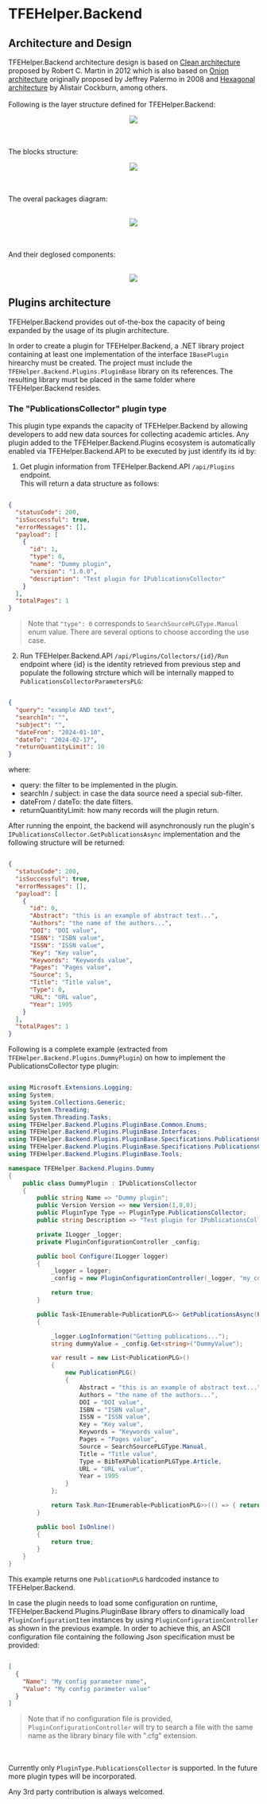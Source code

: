 # TFEHelper.Backend

## Architecture and Design

TFEHelper.Backend architecture design is based on [Clean architecture](https://blog.cleancoder.com/uncle-bob/2012/08/13/the-clean-architecture.html) proposed by Robert C. Martin in 2012 which is also based on [Onion architecture](https://jeffreypalermo.com/2008/07/the-onion-architecture-part-1/) originally proposed by Jeffrey Palermo in 2008 and [Hexagonal architecture](https://en.wikipedia.org/wiki/Hexagonal_architecture_(software)) by Alistair Cockburn, among others.
<br></br>
Following is the layer structure defined for TFEHelper.Backend:
<p align="center">
  <img src="docs/TFEHelper.Backend.Onion-architecture.png">
</p>
<br></br>
The blocks structure:
<p align="center">
  <img src="docs/TFEHelper.Backend.Blocks-diagram.png">
</p>
<br></br>
The overal packages diagram:
<br></br>
<p align="center">
  <img src="docs/TFEHelper.Backend.Packages-diagram.png">
</p>
<br></br>
And their deglosed components:
<br></br>
<p align="center">
  <img src="docs/TFEHelper.Backend.Components-diagram.png">
</p>

## Plugins architecture

TFEHelper.Backend provides out of-the-box the capacity of being expanded by the usage of its plugin architecture.

In order to create a plugin for TFEHelper.Backend, a .NET library project containing at least one implementation of the interface `IBasePlugin` hirearchy must be created.  The project must include the `TFEHelper.Backend.Plugins.PluginBase` library on its references.  The resulting library must be placed in the same folder where TFEHelper.Backend resides.

### The "PublicationsCollector" plugin type

This plugin type expands the capacity of TFEHelper.Backend by allowing developers to add new data sources for collecting academic articles.  Any plugin added to the TFEHelper.Backend.Plugins ecosystem is automatically enabled via TFEHelper.Backend.API to be executed by just identify its id by:

1. Get plugin information from TFEHelper.Backend.API `/api/Plugins` endpoint.<br>
This will return a data structure as follows:

```json

{
  "statusCode": 200,
  "isSuccessful": true,
  "errorMessages": [],
  "payload": [
    {
      "id": 1,
      "type": 0,
      "name": "Dummy plugin",
      "version": "1.0.0",
      "description": "Test plugin for IPublicationsCollector"
    }
  ],
  "totalPages": 1
}

```
>Note that `"type": 0` corresponds to `SearchSourcePLGType.Manual` enum value.  There are several options to choose according the use case.
   
2. Run TFEHelper.Backend.API `/api/Plugins/Collectors/{id}/Run` endpoint where {id} is the identity retrieved from previous step and populate the following strcture which will be internally mapped to `PublicationsCollectorParametersPLG`:<br>

```json

{
  "query": "example AND text",
  "searchIn": "",
  "subject": "",
  "dateFrom": "2024-01-10",
  "dateTo": "2024-02-17",
  "returnQuantityLimit": 10
}

```
where:
- query: the filter to be implemented in the plugin.
- searchIn / subject: in case the data source need a special sub-filter.
- dateFrom / dateTo: the date filters.
- returnQuantityLimit: how many records will the plugin return.

After running the enpoint, the backend will asynchronously run the plugin's `IPublicationsCollector.GetPublicationsAsync` implementation and the following structure will be returned:

```json

{
  "statusCode": 200,
  "isSuccessful": true,
  "errorMessages": [],
  "payload": [
    {
      "id": 0,
      "Abstract": "this is an example of abstract text...",
      "Authors": "the name of the authors...",
      "DOI": "DOI value",
      "ISBN": "ISBN value",
      "ISSN": "ISSN value",
      "Key": "Key value",
      "Keywords": "Keywords value",
      "Pages": "Pages value",
      "Source": 5,
      "Title": "Title value",
      "Type": 0,
      "URL": "URL value",
      "Year": 1995
    }
  ],
  "totalPages": 1
}

```

Following is a complete example (extracted from `TFEHelper.Backend.Plugins.DummyPlugin`) on how to implement the PublicationsCollector type plugin:

```c#

using Microsoft.Extensions.Logging;
using System;
using System.Collections.Generic;
using System.Threading;
using System.Threading.Tasks;
using TFEHelper.Backend.Plugins.PluginBase.Common.Enums;
using TFEHelper.Backend.Plugins.PluginBase.Interfaces;
using TFEHelper.Backend.Plugins.PluginBase.Specifications.PublicationsCollector.Classes;
using TFEHelper.Backend.Plugins.PluginBase.Specifications.PublicationsCollector.Enums;
using TFEHelper.Backend.Plugins.PluginBase.Tools;

namespace TFEHelper.Backend.Plugins.Dummy
{
    public class DummyPlugin : IPublicationsCollector
    {
        public string Name => "Dummy plugin"; 
        public Version Version => new Version(1,0,0);
        public PluginType Type => PluginType.PublicationsCollector;
        public string Description => "Test plugin for IPublicationsCollector";

        private ILogger _logger;
        private PluginConfigurationController _config;

        public bool Configure(ILogger logger)
        {
            _logger = logger;
            _config = new PluginConfigurationController(_logger, "my_config_file.cfg");

            return true;
        }

        public Task<IEnumerable<PublicationPLG>> GetPublicationsAsync(PublicationsCollectorParametersPLG searchParameters, CancellationToken cancellationToken = default)
        {

            _logger.LogInformation("Getting publications...");
            string dummyValue = _config.Get<string>("DummyValue");

            var result = new List<PublicationPLG>()
            {
                new PublicationPLG()
                {
                    Abstract = "this is an example of abstract text...",
                    Authors = "the name of the authors...",
                    DOI = "DOI value",
                    ISBN = "ISBN value",
                    ISSN = "ISSN value",
                    Key = "Key value",
                    Keywords = "Keywords value",
                    Pages = "Pages value",
                    Source = SearchSourcePLGType.Manual,
                    Title = "Title value",
                    Type = BibTeXPublicationPLGType.Article,
                    URL = "URL value",
                    Year = 1995
                }
            };

            return Task.Run<IEnumerable<PublicationPLG>>(() => { return result; }, cancellationToken);
        }

        public bool IsOnline()
        {
            return true;
        }
    }
}

```
This example returns one `PublicationPLG` hardcoded instance to TFEHelper.Backend.

In case the plugin needs to load some configuration on runtime, TFEHelper.Backend.Plugins.PluginBase library offers to dinamically load `PluginConfigurationItem` instances by using `PluginConfigurationController` as shown in the previous example.  In order to achieve this, an ASCII configuration file containing the following Json specification must be provided:

```json

[
  {
    "Name": "My config parameter name",
    "Value": "My config parameter value"
  }	
]

```
>Note that if no configuration file is provided, `PluginConfigurationController` will try to search a file with the same name as the library binary file with ".cfg" extension.

<br></br>
Currently only `PluginType.PublicationsCollector` is supported.  In the future more plugin types will be incorporated.

Any 3rd party contribution is always welcomed.
